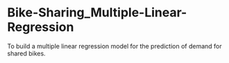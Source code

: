 # Bike-Sharing_Multiple-Linear-Regression
To build a multiple linear regression model for the prediction of demand for shared bikes.
